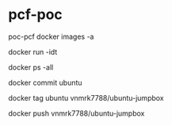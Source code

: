 # pcf-poc
poc-pcf
docker images -a


docker run -idt <IMAGE ID>


docker ps -all


docker commit <CONTAINER ID> ubuntu
  
  
docker tag ubuntu vnmrk7788/ubuntu-jumpbox


docker push vnmrk7788/ubuntu-jumpbox

